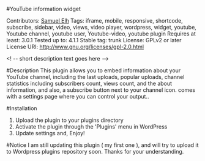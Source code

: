 #YouTube information widget

Contributors: <a href="http://profiles.wordpress.org/elhardoum/">Samuel Elh</a>
Tags: iframe, mobile, responsive,  shortcode, subscribe, sidebar,  video, 
views, video player, wordpress, widget,  youtube, Youtube channel, youtube user, Youtube-video, youtube plugin
Requires at least: 3.0.1
Tested up to: 4.1.1
Stable tag: trunk
License: GPLv2 or later
License URI: http://www.gnu.org/licenses/gpl-2.0.html

<! -- short description text goes here -->

#Description
This plugin allows you to embed information about your YouTube channel, including the last uploads, popular uploads, channel statistics including subscribers count,   views count, and the about information, and also, a subscribe button next to your channel icon. comes with a settings page where you can control your output..

#Installation
1. Upload the plugin to your plugins directory
2. Activate the plugin through the \'Plugins\' menu in WordPress
3. Update settings and, Enjoy!

#Notice
I am still updating this plugin ( my first one ), and will try to upload it to Wordpress plugins repository soon. 
Thanks for your understanding.
